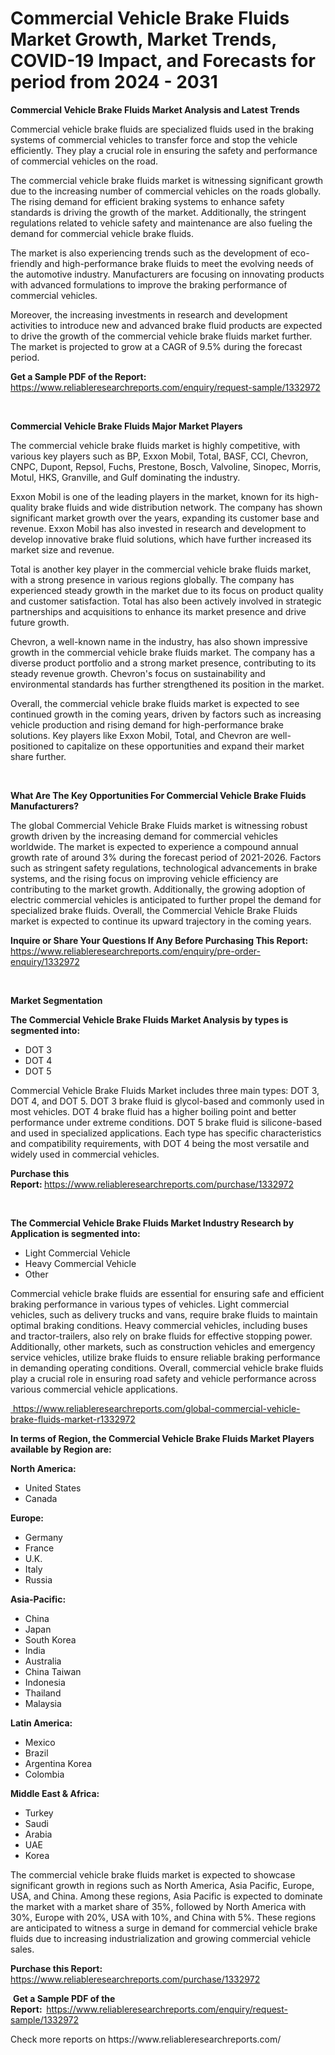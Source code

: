 <p><h1>Commercial Vehicle Brake Fluids Market Growth, Market Trends, COVID-19 Impact, and Forecasts for period from 2024 - 2031</h1></p><p><strong>Commercial Vehicle Brake Fluids Market Analysis and Latest Trends</strong></p>
<p><p>Commercial vehicle brake fluids are specialized fluids used in the braking systems of commercial vehicles to transfer force and stop the vehicle efficiently. They play a crucial role in ensuring the safety and performance of commercial vehicles on the road.</p><p>The commercial vehicle brake fluids market is witnessing significant growth due to the increasing number of commercial vehicles on the roads globally. The rising demand for efficient braking systems to enhance safety standards is driving the growth of the market. Additionally, the stringent regulations related to vehicle safety and maintenance are also fueling the demand for commercial vehicle brake fluids.</p><p>The market is also experiencing trends such as the development of eco-friendly and high-performance brake fluids to meet the evolving needs of the automotive industry. Manufacturers are focusing on innovating products with advanced formulations to improve the braking performance of commercial vehicles.</p><p>Moreover, the increasing investments in research and development activities to introduce new and advanced brake fluid products are expected to drive the growth of the commercial vehicle brake fluids market further. The market is projected to grow at a CAGR of 9.5% during the forecast period.</p></p>
<p><strong>Get a Sample PDF of the Report:&nbsp;</strong> <a href="https://www.reliableresearchreports.com/enquiry/request-sample/1332972">https://www.reliableresearchreports.com/enquiry/request-sample/1332972</a></p>
<p>&nbsp;</p>
<p><strong>Commercial Vehicle Brake Fluids Major Market Players</strong></p>
<p><p>The commercial vehicle brake fluids market is highly competitive, with various key players such as BP, Exxon Mobil, Total, BASF, CCI, Chevron, CNPC, Dupont, Repsol, Fuchs, Prestone, Bosch, Valvoline, Sinopec, Morris, Motul, HKS, Granville, and Gulf dominating the industry.</p><p>Exxon Mobil is one of the leading players in the market, known for its high-quality brake fluids and wide distribution network. The company has shown significant market growth over the years, expanding its customer base and revenue. Exxon Mobil has also invested in research and development to develop innovative brake fluid solutions, which have further increased its market size and revenue.</p><p>Total is another key player in the commercial vehicle brake fluids market, with a strong presence in various regions globally. The company has experienced steady growth in the market due to its focus on product quality and customer satisfaction. Total has also been actively involved in strategic partnerships and acquisitions to enhance its market presence and drive future growth.</p><p>Chevron, a well-known name in the industry, has also shown impressive growth in the commercial vehicle brake fluids market. The company has a diverse product portfolio and a strong market presence, contributing to its steady revenue growth. Chevron's focus on sustainability and environmental standards has further strengthened its position in the market.</p><p>Overall, the commercial vehicle brake fluids market is expected to see continued growth in the coming years, driven by factors such as increasing vehicle production and rising demand for high-performance brake solutions. Key players like Exxon Mobil, Total, and Chevron are well-positioned to capitalize on these opportunities and expand their market share further.</p></p>
<p>&nbsp;</p>
<p><strong>What Are The Key Opportunities For Commercial Vehicle Brake Fluids Manufacturers?</strong></p>
<p><p>The global Commercial Vehicle Brake Fluids market is witnessing robust growth driven by the increasing demand for commercial vehicles worldwide. The market is expected to experience a compound annual growth rate of around 3% during the forecast period of 2021-2026. Factors such as stringent safety regulations, technological advancements in brake systems, and the rising focus on improving vehicle efficiency are contributing to the market growth. Additionally, the growing adoption of electric commercial vehicles is anticipated to further propel the demand for specialized brake fluids. Overall, the Commercial Vehicle Brake Fluids market is expected to continue its upward trajectory in the coming years.</p></p>
<p><strong>Inquire or Share Your Questions If Any Before Purchasing This Report:</strong> <a href="https://www.reliableresearchreports.com/enquiry/pre-order-enquiry/1332972">https://www.reliableresearchreports.com/enquiry/pre-order-enquiry/1332972</a></p>
<p>&nbsp;</p>
<p><strong>Market Segmentation</strong></p>
<p><strong>The Commercial Vehicle Brake Fluids Market Analysis by types is segmented into:</strong></p>
<p><ul><li>DOT 3</li><li>DOT 4</li><li>DOT 5</li></ul></p>
<p><p>Commercial Vehicle Brake Fluids Market includes three main types: DOT 3, DOT 4, and DOT 5. DOT 3 brake fluid is glycol-based and commonly used in most vehicles. DOT 4 brake fluid has a higher boiling point and better performance under extreme conditions. DOT 5 brake fluid is silicone-based and used in specialized applications. Each type has specific characteristics and compatibility requirements, with DOT 4 being the most versatile and widely used in commercial vehicles.</p></p>
<p><strong>Purchase this Report:&nbsp;</strong><a href="https://www.reliableresearchreports.com/purchase/1332972">https://www.reliableresearchreports.com/purchase/1332972</a></p>
<p>&nbsp;</p>
<p><strong>The Commercial Vehicle Brake Fluids Market Industry Research by Application is segmented into:</strong></p>
<p><ul><li>Light Commercial Vehicle</li><li>Heavy Commercial Vehicle</li><li>Other</li></ul></p>
<p><p>Commercial vehicle brake fluids are essential for ensuring safe and efficient braking performance in various types of vehicles. Light commercial vehicles, such as delivery trucks and vans, require brake fluids to maintain optimal braking conditions. Heavy commercial vehicles, including buses and tractor-trailers, also rely on brake fluids for effective stopping power. Additionally, other markets, such as construction vehicles and emergency service vehicles, utilize brake fluids to ensure reliable braking performance in demanding operating conditions. Overall, commercial vehicle brake fluids play a crucial role in ensuring road safety and vehicle performance across various commercial vehicle applications.</p></p>
<p><a href="https://www.reliableresearchreports.com/global-commercial-vehicle-brake-fluids-market-r1332972">&nbsp;https://www.reliableresearchreports.com/global-commercial-vehicle-brake-fluids-market-r1332972</a></p>
<p><strong>In terms of Region, the Commercial Vehicle Brake Fluids Market Players available by Region are:</strong></p>
<p>
    <p> <strong> North America: </strong>
        <ul>
            <li>United States</li>
            <li>Canada</li>
        </ul>
        </p> 
    <p> <strong> Europe: </strong>
        <ul>
            <li>Germany</li>
            <li>France</li>
            <li>U.K.</li>
            <li>Italy</li>
            <li>Russia</li>
        </ul>
        </p> 
    <p> <strong> Asia-Pacific: </strong>
        <ul>
            <li>China</li>
            <li>Japan</li>
            <li>South Korea</li>
            <li>India</li>
            <li>Australia</li>
            <li>China Taiwan</li>
            <li>Indonesia</li>
            <li>Thailand</li>
            <li>Malaysia</li>
        </ul>
        </p> 
    <p> <strong> Latin America: </strong>
        <ul>
            <li>Mexico</li>
            <li>Brazil</li>
            <li>Argentina Korea</li>
            <li>Colombia</li>
        </ul>
        </p> 
    <p> <strong> Middle East & Africa: </strong>
        <ul>
            <li>Turkey</li>
            <li>Saudi</li>
            <li>Arabia</li>
            <li>UAE</li>
            <li>Korea</li>
        </ul>
    </p>
    </p>
<p><p>The commercial vehicle brake fluids market is expected to showcase significant growth in regions such as North America, Asia Pacific, Europe, USA, and China. Among these regions, Asia Pacific is expected to dominate the market with a market share of 35%, followed by North America with 30%, Europe with 20%, USA with 10%, and China with 5%. These regions are anticipated to witness a surge in demand for commercial vehicle brake fluids due to increasing industrialization and growing commercial vehicle sales.</p></p>
<p><strong>Purchase this Report: </strong><a href="https://www.reliableresearchreports.com/purchase/1332972">https://www.reliableresearchreports.com/purchase/1332972</a></p>
<p>&nbsp;<strong>Get a Sample PDF of the Report:&nbsp;&nbsp;</strong><a href="https://www.reliableresearchreports.com/enquiry/request-sample/1332972">https://www.reliableresearchreports.com/enquiry/request-sample/1332972</a></p>
<p><strong></strong></p>
<p>Check more reports on https://www.reliableresearchreports.com/</p>